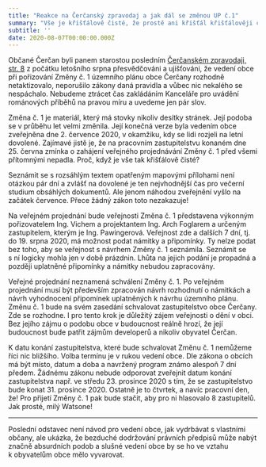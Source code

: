 ```yaml
---
title: "Reakce na Čerčanský zpravodaj a jak dál se změnou UP č.1"
summary: "Vše je křišťálově čisté, že prostě ani křišťál křišťálověji čistší být nemůže a další postup při projednávání Změny č. 1"
subtitle: ''
date: 2020-08-07T00:00:00.000Z
---
```


Občané Čerčan byli panem starostou posledním [Čerčanském zpravodaji, str. 8](https://www.cercany.cz/assets/File.ashx?id_org=1966&id_dokumenty=54767) z počátku letošního srpna přesvědčováni a ujišťováni, že vedení obce při pořizování Změny č. 1 územního plánu obce Čerčany rozhodně netaktizovalo, neporušilo zákony daná pravidla a vůbec nic nekalého se nespáchalo.
Nebudeme ztrácet čas zakládáním Kanceláře pro uvádění románových příběhů na pravou míru a uvedeme jen pár slov.

Změna č. 1 je materiál, který má stovky nikoliv desítky stránek. Její podoba se v průběhu let velmi změnila. Její konečná verze byla vedením obce zveřejněna dne 2. července 2020, v okamžiku, kdy se lidi rozjeli na letní dovolené. Zajímavé jistě je, že na pracovním zastupitelstvu konaném dne 25. června zmínka o zahájení veřejného projednávání Změny č. 1 před všemi přítomnými nepadla. Proč, když je vše tak křišťálově čisté?

Seznámit se s rozsáhlým textem opatřeným mapovými přílohami není otázkou pár dní a zvlášť na dovolené je ten nejvhodnější čas pro večerní studium obsáhlých dokumentů. Ale jenom náhodou zveřejnění vyšlo na začátek července. Přece žádný zákon toto nezakazuje!

Na veřejném projednání bude veřejnosti Změna č. 1 představena výkonným pořizovatelem Ing. Vichem a projektantem Ing. Arch Foglarem a určeným zastupitelem, kterým je Ing. Pawingerová. Veřejnost zde a dalších 7 dní, tj. do 19. srpna 2020, má možnost podat námitky a připomínky. Ty nelze podat bez toho, aby se veřejnost s návrhem Změny č. 1 seznámila.    Seznámit se s ní logicky mohla    jen v době prázdnin. Lhůta na jejich podání je propadná a později uplatněné připomínky a námitky nebudou zapracovány.

Veřejné projednání neznamená schválení Změny č. 1. Po veřejném projednání musí být především zpracován návrh rozhodnutí o námitkách a návrh vyhodnocení připomínek uplatněných k návrhu územního plánu. Změnu č. 1 bude na svém zasedání schvalovat zastupitelstvo obce Čerčany. Zde se rozhodne. I pro tento krok je důležitý zájem veřejnosti o dění v obci. Bez jejího zájmu o podobu obce v budoucnost reálně hrozí, že její budoucnost bude patřit zájmům developerů a nikoliv obyvatel Čerčan.

K datu konání zastupitelstva, které bude schvalovat Změnu č. 1 nemůžeme říci nic bližšího. Volba termínu je v rukou vedení obce. Dle zákona o obcích má být místo, datum a doba a navržený program známo alespoň 7 dní předem. Žádnému zákonu nebude odporovat zveřejnit datum konání zastupitelstva např. ve středu 23. prosince 2020 s tím, že se zastupitelstvo bude konat 31. prosince 2020. Ostatně je to čtvrtek, a navíc pracovní den, že! Pro přijetí Změny č. 1 pak bude stačit, aby pro ni hlasovalo 8 zastupitelů. Jak prosté, milý Watsone!

---

Poslední odstavec není návod pro vedení obce, jak vydrbávat s vlastními občany, ale ukázka, že bezduché dodržování právních předpisů může    nabýt značně absurdních podob a slušné vedení obce by se ho ve vztahu k obyvatelům obce mělo vyvarovat.
